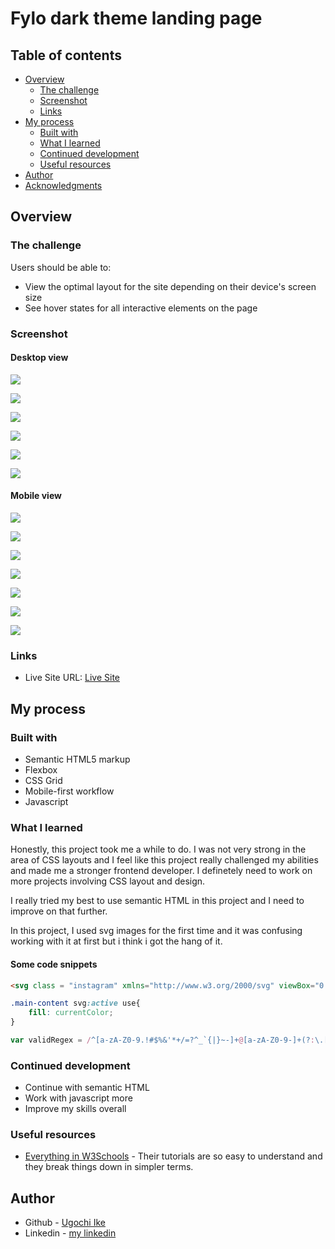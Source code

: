 # Fylo dark theme landing page

## Table of contents

- [Overview](#overview)
  - [The challenge](#the-challenge)
  - [Screenshot](#screenshot)
  - [Links](#links)
- [My process](#my-process)
  - [Built with](#built-with)
  - [What I learned](#what-i-learned)
  - [Continued development](#continued-development)
  - [Useful resources](#useful-resources)
- [Author](#author)
- [Acknowledgments](#acknowledgments)

## Overview

### The challenge

Users should be able to:

- View the optimal layout for the site depending on their device's screen size
- See hover states for all interactive elements on the page

### Screenshot

#### Desktop view

![](./screenshots/desktop%20view/image1.png)

![](./screenshots/desktop%20view/image2.png)

![](./screenshots/desktop%20view/image3.png)

![](./screenshots/desktop%20view/image4.png)

![](./screenshots/desktop%20view/image5.png)

![](./screenshots/desktop%20view/image6.png)

#### Mobile view

![](./screenshots/mobile%20view/image1.png)

![](./screenshots/mobile%20view/image2.png)

![](./screenshots/mobile%20view/image3.png)

![](./screenshots/mobile%20view/image4.png)

![](./screenshots/mobile%20view/image5.png)

![](./screenshots/mobile%20view/image6.png)

![](./screenshots/mobile%20view/image7.png)

### Links

- Live Site URL: [Live Site](https://noneofurbuzz.github.io/fylo-landing-page/)

## My process

### Built with

- Semantic HTML5 markup
- Flexbox
- CSS Grid
- Mobile-first workflow
- Javascript

### What I learned

Honestly, this project took me a while to do. I was not very strong in the area of CSS layouts and I feel like this project really challenged my abilities and made me a stronger frontend developer.
I definetely need to work on more projects involving CSS layout and design.

I really tried my best to use semantic HTML in this project and I need to improve on that further.

In this project, I used svg images for the first time and it was confusing working with it at first but i think i got the hang of it.

#### Some code snippets

```html
<svg class = "instagram" xmlns="http://www.w3.org/2000/svg" viewBox="0 0 448 512"><!--! Font Awesome Pro 6.4.0 by @fontawesome - https://fontawesome.com License - https://fontawesome.com/license (Commercial License) Copyright 2023 Fonticons, Inc. --><path fill = "hsl(0, 0%, 100%)" d="M224.1 141c-63.6 0-114.9 51.3-114.9 114.9s51.3 114.9 114.9 114.9S339 319.5 339 255.9 287.7 141 224.1 141zm0 189.6c-41.1 0-74.7-33.5-74.7-74.7s33.5-74.7 74.7-74.7 74.7 33.5 74.7 74.7-33.6 74.7-74.7 74.7zm146.4-194.3c0 14.9-12 26.8-26.8 26.8-14.9 0-26.8-12-26.8-26.8s12-26.8 26.8-26.8 26.8 12 26.8 26.8zm76.1 27.2c-1.7-35.9-9.9-67.7-36.2-93.9-26.2-26.2-58-34.4-93.9-36.2-37-2.1-147.9-2.1-184.9 0-35.8 1.7-67.6 9.9-93.9 36.1s-34.4 58-36.2 93.9c-2.1 37-2.1 147.9 0 184.9 1.7 35.9 9.9 67.7 36.2 93.9s58 34.4 93.9 36.2c37 2.1 147.9 2.1 184.9 0 35.9-1.7 67.7-9.9 93.9-36.2 26.2-26.2 34.4-58 36.2-93.9 2.1-37 2.1-147.8 0-184.8zM398.8 388c-7.8 19.6-22.9 34.7-42.6 42.6-29.5 11.7-99.5 9-132.1 9s-102.7 2.6-132.1-9c-19.6-7.8-34.7-22.9-42.6-42.6-11.7-29.5-9-99.5-9-132.1s-2.6-102.7 9-132.1c7.8-19.6 22.9-34.7 42.6-42.6 29.5-11.7 99.5-9 132.1-9s102.7-2.6 132.1 9c19.6 7.8 34.7 22.9 42.6 42.6 11.7 29.5 9 99.5 9 132.1s2.7 102.7-9 132.1z"/></svg>
```
```css
.main-content svg:active use{
    fill: currentColor;
}
```
```js
var validRegex = /^[a-zA-Z0-9.!#$%&'*+/=?^_`{|}~-]+@[a-zA-Z0-9-]+(?:\.[a-zA-Z0-9-]+)*$/;
```

### Continued development

- Continue with semantic HTML
- Work with javascript more
- Improve my skills overall

### Useful resources

- [Everything in W3Schools](https://www.w3schools.com/) - Their tutorials are so easy to understand and they break things down in simpler terms.

## Author

- Github - [Ugochi Ike](https://github.com/noneofurbuzz)
- Linkedin - [my linkedin](https://www.linkedin.com/in/ugochi-ike-0647aa244/)
